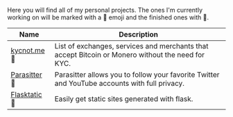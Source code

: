 Here you will find all of my personal projects. The ones I'm currently working on will be marked with a 🔨 emoji and the finished ones with 🏁.

| Name                                                                      | Description                                                     |
|-----------------------------------------------------------------------|-----------------------------------------------------------------|
| [kycnot.me](https://kycnot.me/)  🔨  | List of exchanges, services and merchants that accept Bitcoin or Monero without the need for KYC.|
| [Parasitter](https://github.com/pluja/Parasitter) 🔨  | Parasitter allows you to follow your favorite Twitter and YouTube accounts with full privacy. |
| [Flasktatic](https://github.com/pluja/Flasktatic) 🏁  | Easily get static sites generated with flask.  |
